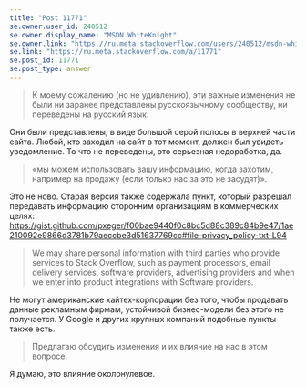 ```yaml
---
title: "Post 11771"
se.owner.user_id: 240512
se.owner.display_name: "MSDN.WhiteKnight"
se.owner.link: "https://ru.meta.stackoverflow.com/users/240512/msdn-whiteknight"
se.link: "https://ru.meta.stackoverflow.com/a/11771"
se.post_id: 11771
se.post_type: answer
---
```

<blockquote>
<p>К моему сожалению (но не удивлению), эти важные изменения не были ни заранее представлены русскоязычному сообществу, ни переведены на русский язык.</p>
</blockquote>
<p>Они были представлены, в виде большой серой полосы в верхней части сайта. Любой, кто заходил на сайт в тот момент, должен был увидеть уведомление. То что не переведены, это серьезная недоработка, да.</p>
<blockquote>
<p>«мы можем использовать вашу информацию, когда захотим, например на продажу (если только нас за это не засудят)».</p>
</blockquote>
<p>Это не ново. Старая версия также содержала пункт, который разрешал передавать информацию сторонним организациям в коммерческих целях: <a href="https://gist.github.com/pxeger/f00bae9440f0c8bc5d88c389c84b9e47/1ae210092e9866d3781b79aeccbe3d51637769cc#file-privacy_policy-txt-L94" rel="nofollow noreferrer">https://gist.github.com/pxeger/f00bae9440f0c8bc5d88c389c84b9e47/1ae210092e9866d3781b79aeccbe3d51637769cc#file-privacy_policy-txt-L94</a></p>
<blockquote>
<p>We may share personal information with third parties who provide services to Stack Overflow, such as payment processors, email delivery services, software providers, advertising providers and when we enter into product integrations with Software providers.</p>
</blockquote>
<p>Не могут американские хайтех-корпорации без того, чтобы продавать данные рекламным фирмам, устойчивой бизнес-модели без этого не получается. У Google и других крупных компаний подобные пункты также есть.</p>
<blockquote>
<p>Предлагаю обсудить изменения и их влияние на нас в этом вопросе.</p>
</blockquote>
<p>Я думаю, это влияние околонулевое.</p>
